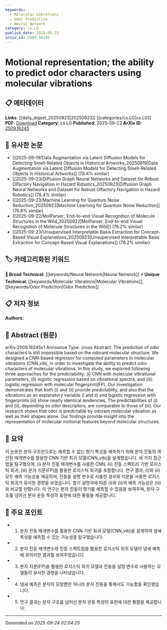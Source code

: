 ```yaml
---
keywords:
  - Molecular Vibrations
  - Odor Prediction
  - Neural Network
category: cs.LG
publish_date: 2025-09-23
arxiv_id: 2509.16245
---
```


<!-- KEYWORD_LINKING_METADATA:
{
  "processed_timestamp": "2025-09-24T02:04:25.136524",
  "vocabulary_version": "1.0",
  "selected_keywords": [
    "Molecular Vibrations",
    "Odor Prediction",
    "Neural Network"
  ],
  "rejected_keywords": [],
  "similarity_scores": {
    "Molecular Vibrations": 0.78,
    "Odor Prediction": 0.77,
    "Neural Network": 0.8
  },
  "extraction_method": "AI_prompt_based",
  "budget_applied": true,
  "candidates_json": {
    "candidates": [
      {
        "surface": "molecular vibrations",
        "canonical": "Molecular Vibrations",
        "aliases": [
          "vibrational parameters",
          "vibrational spectra"
        ],
        "category": "unique_technical",
        "rationale": "Molecular vibrations are central to the study and provide a novel approach to predicting odor characters, linking molecular structure with sensory perception.",
        "novelty_score": 0.75,
        "connectivity_score": 0.68,
        "specificity_score": 0.82,
        "link_intent_score": 0.78
      },
      {
        "surface": "odor prediction",
        "canonical": "Odor Prediction",
        "aliases": [
          "odor character prediction"
        ],
        "category": "unique_technical",
        "rationale": "Odor prediction is a unique application area that connects chemistry with sensory analysis, offering new insights into molecular representation.",
        "novelty_score": 0.7,
        "connectivity_score": 0.65,
        "specificity_score": 0.8,
        "link_intent_score": 0.77
      },
      {
        "surface": "CNN-based regressor",
        "canonical": "Neural Network",
        "aliases": [
          "CNN regressor",
          "convolutional neural network regressor"
        ],
        "category": "broad_technical",
        "rationale": "The use of CNNs in this context highlights the application of neural networks in predicting complex chemical properties.",
        "novelty_score": 0.55,
        "connectivity_score": 0.85,
        "specificity_score": 0.65,
        "link_intent_score": 0.8
      }
    ],
    "ban_list_suggestions": [
      "logistic regression",
      "molecular fingerprint"
    ]
  },
  "decisions": [
    {
      "candidate_surface": "molecular vibrations",
      "resolved_canonical": "Molecular Vibrations",
      "decision": "linked",
      "scores": {
        "novelty": 0.75,
        "connectivity": 0.68,
        "specificity": 0.82,
        "link_intent": 0.78
      }
    },
    {
      "candidate_surface": "odor prediction",
      "resolved_canonical": "Odor Prediction",
      "decision": "linked",
      "scores": {
        "novelty": 0.7,
        "connectivity": 0.65,
        "specificity": 0.8,
        "link_intent": 0.77
      }
    },
    {
      "candidate_surface": "CNN-based regressor",
      "resolved_canonical": "Neural Network",
      "decision": "linked",
      "scores": {
        "novelty": 0.55,
        "connectivity": 0.85,
        "specificity": 0.65,
        "link_intent": 0.8
      }
    }
  ]
}
-->

# Motional representation; the ability to predict odor characters using molecular vibrations

## 📋 메타데이터

**Links**: [[daily_digest_20250923|20250923]] [[categories/cs.LG|cs.LG]]
**PDF**: [Download](https://arxiv.org/pdf/2509.16245.pdf)
**Category**: cs.LG
**Published**: 2025-09-23
**ArXiv ID**: [2509.16245](https://arxiv.org/abs/2509.16245)

## 🔗 유사한 논문
- [[2025-09-19/Data Augmentation via Latent Diffusion Models for Detecting Smell-Related Objects in Historical Artworks_20250919|Data Augmentation via Latent Diffusion Models for Detecting Smell-Related Objects in Historical Artworks]] (79.4% similar)
- [[2025-09-23/Diffusion Graph Neural Networks and Dataset for Robust Olfactory Navigation in Hazard Robotics_20250923|Diffusion Graph Neural Networks and Dataset for Robust Olfactory Navigation in Hazard Robotics]] (78.4% similar)
- [[2025-09-23/Machine Learning for Quantum Noise Reduction_20250923|Machine Learning for Quantum Noise Reduction]] (76.8% similar)
- [[2025-09-22/MolParser_ End-to-end Visual Recognition of Molecule Structures in the Wild_20250922|MolParser: End-to-end Visual Recognition of Molecule Structures in the Wild]] (76.2% similar)
- [[2025-09-23/Unsupervised Interpretable Basis Extraction for Concept-Based Visual Explanations_20250923|Unsupervised Interpretable Basis Extraction for Concept-Based Visual Explanations]] (76.2% similar)

## 🏷️ 카테고리화된 키워드
**🧠 Broad Technical**: [[keywords/Neural Network|Neural Network]]
**⚡ Unique Technical**: [[keywords/Molecular Vibrations|Molecular Vibrations]], [[keywords/Odor Prediction|Odor Prediction]]

## 📋 저자 정보

**Authors:** 

## 📄 Abstract (원문)

arXiv:2509.16245v1 Announce Type: cross 
Abstract: The prediction of odor characters is still impossible based on the odorant molecular structure. We designed a CNN-based regressor for computed parameters in molecular vibrations (CNN\_vib), in order to investigate the ability to predict odor characters of molecular vibrations. In this study, we explored following three approaches for the predictability; (i) CNN with molecular vibrational parameters, (ii) logistic regression based on vibrational spectra, and (iii) logistic regression with molecular fingerprint(FP). Our investigation demonstrates that both (i) and (ii) provide predictablity, and also that the vibrations as an explanatory variable (i and ii) and logistic regression with fingerprints (iii) show nearly identical tendencies. The predictabilities of (i) and (ii), depending on odor descriptors, are comparable to those of (iii). Our research shows that odor is predictable by odorant molecular vibration as well as their shapes alone. Our findings provide insight into the representation of molecular motional features beyond molecular structures.

## 📝 요약

이 논문은 분자 구조만으로는 예측할 수 없는 향기 특성을 예측하기 위해 분자 진동의 계산된 매개변수를 활용한 CNN 기반 회귀 모델(CNN_vib)을 설계했습니다. 세 가지 접근법을 탐구했으며, (i) 분자 진동 매개변수를 사용한 CNN, (ii) 진동 스펙트라 기반 로지스틱 회귀, (iii) 분자 지문(FP)을 활용한 로지스틱 회귀를 포함합니다. 연구 결과, (i)와 (ii) 모두 예측 가능성을 제공하며, 진동을 설명 변수로 사용한 경우와 지문을 사용한 로지스틱 회귀가 유사한 경향을 보였습니다. 향기 설명자에 따른 (i)와 (ii)의 예측 가능성은 (iii)와 비교할 만합니다. 이 연구는 분자 진동이 향기를 예측할 수 있음을 보여주며, 분자 구조를 넘어선 분자 운동 특성의 표현에 대한 통찰을 제공합니다.

## 🎯 주요 포인트

- 1. 분자 진동 매개변수를 활용한 CNN 기반 회귀 모델(CNN_vib)을 설계하여 냄새 특성을 예측할 수 있는 가능성을 탐구했습니다.
- 2. 분자 진동 매개변수와 진동 스펙트럼을 활용한 로지스틱 회귀 모델이 냄새 예측에 유의미한 결과를 보여주었습니다.
- 3. 분자 지문(FP)을 활용한 로지스틱 회귀 모델과 진동을 설명 변수로 사용하는 모델들이 유사한 경향을 나타냈습니다.
- 4. 냄새 예측은 분자의 모양뿐만 아니라 분자 진동을 통해서도 가능함을 확인했습니다.
- 5. 연구 결과는 분자 구조를 넘어선 분자 운동 특성의 표현에 대한 통찰을 제공합니다.


---

*Generated on 2025-09-24 02:04:25*